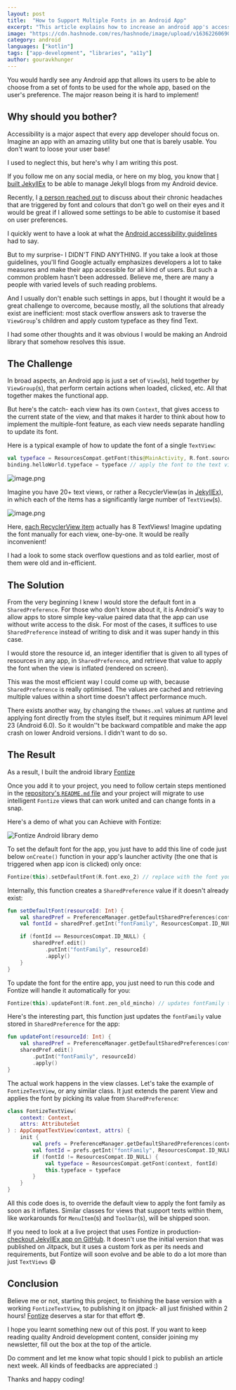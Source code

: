 ```yaml
---
layout: post
title:  "How to Support Multiple Fonts in an Android App"
excerpt: "This article explains how to increase an android app's accessibility by providing users the option to choose from a variety of fonts that suite their need."
image: "https://cdn.hashnode.com/res/hashnode/image/upload/v1636226069099/jLbjyNOXm.png"
category: android
languages: ["kotlin"]
tags: ["app-development", "libraries", "a11y"]
author: gouravkhunger
---
```


You would hardly see any Android app that allows its users to be able to choose from a set of fonts to be used for the whole app, based on the user's preference. The major reason being it is hard to implement!

## Why should you bother?

Accessibility is a major aspect that every app developer should focus on. Imagine an app with an amazing utility but one that is barely usable. You don't want to loose your user base!

I used to neglect this, but here's why I am writing this post.

If you follow me on any social media, or here on my blog, you know that [I built JekyllEx](https://genicsblog.com/introducing-jekyllex-android-app) to be able to manage Jekyll blogs from my Android device.

Recently, I [a person reached out](https://github.com/jekyllex/jekyllex-android/issues/2) to discuss about their chronic headaches that are triggered by font and colours that don't go well on their eyes and it would be great if I allowed some settings to be able to customise it based on user preferences. 

I quickly went to have a look at what the [Android accessibility guidelines](https://developer.android.com/guide/topics/ui/accessibility) had to say.

But to my surprise- I DIDN'T FIND ANYTHING. If you take a look at those guidelines, you'll find Google actually emphasizes developers a lot to take measures and make their app accessible for all kind of users. But such a common problem hasn't been addressed. Believe me, there are many a people with varied levels of such reading problems. 

And I usually don't enable such settings in apps, but I thought it would be a great challenge to overcome, because mostly, all the solutions that already exist are inefficient: most stack overflow answers ask to traverse the `ViewGroup`'s children and apply custom typeface as they find Text.

I had some other thoughts and it was obvious I would be making an Android library that somehow resolves this issue.

## The Challenge

In broad aspects, an Android app is just a set of `View`(s), held together by `ViewGroup`(s), that perform certain actions when loaded, clicked, etc. All that together makes the functional app.

But here's the catch- each view has its own `Context`, that gives access to the current state of the view, and that makes it harder to think about how to implement the multiple-font feature, as each view needs separate handling to update its font.

Here is a typical example of how to update the font of a single `TextView`:

```kotlin
val typeface = ResourcesCompat.getFont(this@MainActivity, R.font.source_code_pro) // get font from res/font/ directory
binding.helloWorld.typeface = typeface // apply the font to the text view
```

![image.png](https://cdn.hashnode.com/res/hashnode/image/upload/v1636027952199/bY0CrvEb8.png)

Imagine you have 20+ text views, or rather a RecyclerView(as in [JekyllEx](https://jekyllex.xyz)), in which each of the items has a significantly large number of `TextView`(s).

![image.png](https://cdn.hashnode.com/res/hashnode/image/upload/v1636028456465/fi0vdUzhZ.png)

Here, [each RecyclerView item](https://github.com/jekyllex/jekyllex-android/blob/main/app/src/main/res/layout/other_repository_item.xml) actually has 8 TextViews! Imagine updating the font manually for each view, one-by-one. It would be really inconvenient!

I had a look to some stack overflow questions and as told earlier, most of them were old and in-efficient.

## The Solution

From the very beginning I knew I would store the default font in a `SharedPreference`. For those who don't know about it, it is Android's way to allow apps to store simple key-value paired data that the app can use without write access to the disk. For most of the cases, it suffices to use `SharedPreference` instead of writing to disk and it was super handy in this case.

I would store the resource id, an integer identifier that is given to all types of resources in any app, in `SharedPreference`, and retrieve that value to apply the font when the view is inflated (rendered on screen).

This was the most efficient way I could come up with, because `SharedPreference` is really optimised. The values are cached and retrieving multiple values within a short time doesn't affect performance much.

There exists another way, by changing the `themes.xml` values at runtime and applying font directly from the styles itself, but it requires minimum API level 23 (Android 6.0). So it wouldn''t be backward compatible and make the app crash on lower Android versions. I didn't want to do so.

## The Result

As a result, I built the android library [Fontize](https://github.com/gouravkhunger/Fontize)

Once you add it to your project, you need to follow certain steps mentioned in the [repository's `README.md` file](https://github.com/gouravkhunger/Fontize/blob/main/README.md) and your project will migrate to use intelligent `Fontize` views that can work united and can change fonts in a snap.

Here's a demo of what you can Achieve with Fontize:

![Fontize Android library demo](https://cdn.hashnode.com/res/hashnode/image/upload/v1636224247599/d04oZY7Pf.gif)

To set the default font for the app, you just have to add this line of code just below `onCreate()` function in your app's launcher activity (the one that is triggered when app icon is clicked) only once:

```kotlin
Fontize(this).setDefaultFont(R.font.exo_2) // replace with the font you desire
```

Internally, this function creates a `SharedPreference` value if it doesn't already exist:

```kotlin
fun setDefaultFont(resourceId: Int) {
    val sharedPref = PreferenceManager.getDefaultSharedPreferences(context)
    val fontId = sharedPref.getInt("fontFamily", ResourcesCompat.ID_NULL)

    if (fontId == ResourcesCompat.ID_NULL) {
        sharedPref.edit()
            .putInt("fontFamily", resourceId)
            .apply()
    }
}
```

To update the font for the entire app, you just need to run this code and Fontize will handle it automatically for you:

```kotlin
Fontize(this).updateFont(R.font.zen_old_mincho) // updates fontFamily throughout app
```

Here's the interesting part, this function just updates the `fontFamily` value stored in `SharedPreference` for the app:

```kotlin
fun updateFont(resourceId: Int) {
    val sharedPref = PreferenceManager.getDefaultSharedPreferences(context)
    sharedPref.edit()
        .putInt("fontFamily", resourceId)
        .apply()
}
```

The actual work happens in the view classes. Let's take the example of `FontizeTextView`, or any similar class. It just extends the parent View and applies the font by picking its value from `SharedPreference`:


```kotlin
class FontizeTextView(
    context: Context,
    attrs: AttributeSet
) : AppCompatTextView(context, attrs) {
    init {
        val prefs = PreferenceManager.getDefaultSharedPreferences(context)
        val fontId = prefs.getInt("fontFamily", ResourcesCompat.ID_NULL)
        if (fontId != ResourcesCompat.ID_NULL) {
            val typeface = ResourcesCompat.getFont(context, fontId)
            this.typeface = typeface
        }
    }
}
```

All this code does is, to override the default view to apply the font family as soon as it inflates. Similar classes for views that support texts within them, like workarounds for `MenuItem`(s) and `Toolbar`(s),  will be shipped soon.

If you need to look at a live project that uses Fontize in production- [checkout JekyllEx app on GitHub](https://github.com/jekyllex/jekyllex-android). It doesn't use the initial version that was published on Jitpack, but it uses a custom fork as per its needs and requirements, but Fontize will soon evolve and be able to do a lot more than just `TextViews` 😄

## Conclusion

Believe me or not, starting this project, to finishing the base version with a working `FontizeTextView`, to publishing it on jitpack- all just finished within 2 hours! [Fontize](https://github.com/gouravkhunger/Fontize) deserves a star for that effort 😎.

I hope you learnt something new out of this post. If you want to keep reading quality Android development content, consider joining my newsletter, fill out the box at the top of the article.

Do comment and let me know what topic should I pick to publish an article next week. All kinds of feedbacks are appreciated :)

Thanks and happy coding!